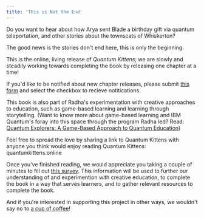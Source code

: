 ```yaml
---
title: 'This is Not the End'
---
```



Do you want to hear about how Arya sent Blade a birthday gift via quantum teleportation, and other stories about the townscats of Whiskerton?


The good news is the stories don't end here, this is only the beginning. 

This is the online, living release of *Quantum Kittens*; we are slowly and steadily working towards completing the book by releasing one chapter at a time!

If you'd like to be notified about new chapter releases, please submit [this form](https://airtable.com/shrTIeiVZWHm2OTVw) and select the checkbox to recieve notitications.

This book is also part of Radha's experimentation with creative approaches to education, such as game-based learning and learning through storytelling. (Want to know more about game-based learning and IBM Quantum's foray into this space through the program Radha led? Read: [Quantum Explorers: A Game-Based Approach to Quantum Education](https://medium.com/qiskit/quantum-explorers-a-game-based-approach-to-quantum-education-9b84d0a0ba46))

Feel free to spread the love by sharing a link to Quantum Kittens with anyone you think would enjoy reading Quantum Kittens: quantumkittens.online

Once you’ve finished reading, we would appreciate you taking a couple of minutes to fill out [this survey](https://airtable.com/shrTIeiVZWHm2OTVw). This information will be used to further our understanding of and experimention with creative education, to complete the book in a way that serves learners, and to gather relevant resources to complete the book.

And if you're interested in supporting this project in other ways, we wouldn't say no to [ a cup of coffee](https://ko-fi.com/quantumkittens)! 